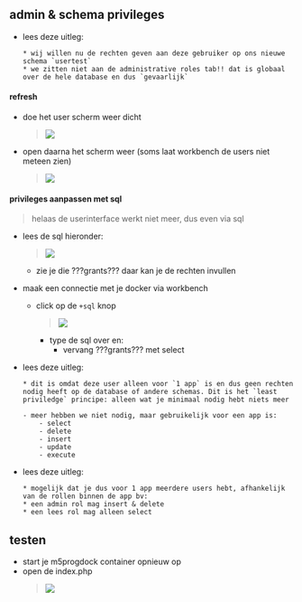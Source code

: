 
## admin & schema privileges


- lees deze uitleg:
    ```
    * wij willen nu de rechten geven aan deze gebruiker op ons nieuwe schema `usertest`
    * we zitten niet aan de administrative roles tab!! dat is globaal over de hele database en dus `gevaarlijk`
    ```

#### refresh
- doe het user scherm weer dicht
    > ![](img/veelpriv.PNG)
- open daarna het scherm weer (soms laat workbench de users niet meteen zien)
    >![](img/users.PNG)


#### privileges aanpassen met sql 

> helaas de userinterface werkt niet meer, dus even via sql

- lees de sql hieronder:
    >![](img/grantssql.PNG)
    - zie je die ???grants??? daar kan je de rechten invullen

- maak een connectie met je docker via workbench
    - click op de `+sql` knop
        > ![](img/newsql.PNG)
        - type de sql over en:
            - vervang ???grants??? met select

- lees deze uitleg:
    ```
    * dit is omdat deze user alleen voor `1 app` is en dus geen rechten nodig heeft op de database of andere schemas. Dit is het `least priviledge` principe: alleen wat je minimaal nodig hebt niets meer

    - meer hebben we niet nodig, maar gebruikelijk voor een app is:
        - select
        - delete
        - insert
        - update
        - execute

    ```

- lees deze uitleg:
    ```
    * mogelijk dat je dus voor 1 app meerdere users hebt, afhankelijk van de rollen binnen de app bv:
    * een admin rol mag insert & delete
    * een lees rol mag alleen select
    ```

## testen

- start je m5progdock container opnieuw op
- open de index.php
    > ![](img/werkt.PNG)

